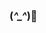 ### (*^_^*)👋

<!--
**RuriMeiko/RuriMeiko** is a ✨ _special_ ✨ repository because its `README.md` (this file) appears on your GitHub profile.

Here are some ideas to get you started:

- 😋 I'm lazy
- 🌺 I want to be love
- 😊 I want to live my own life
- ಥ_ಥ i want a pc can debug no lag


